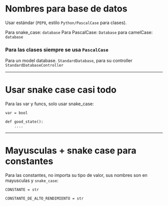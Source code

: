 # Nombres para base de datos
Usar estándar (`PEP8`, estilo `Python/PascalCase` para clases).

Para snake_case: `database`
Para PascalCase: `Database`
para camelCase: `database`

### Para las clases siempre se usa `PascalCase`
Para un model database. `StandardDatabase`, para su controller `StandardDatabaseController`

---




# Usar snake case casi todo
Para las var y funcs, solo usar snake_case:
```
var = bool

def good_state():
    ....
```

---




# Mayusculas + snake case para constantes
Para las constantes, no importa su tipo de valor, sus nombres son en mayusculas y `snake_case`:
```
CONSTANTE = str

CONSTANTE_DE_ALTO_RENDIMIENTO = str
```